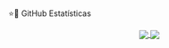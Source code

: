 ⭐🚀 GitHub Estatísticas
</p>  

<a href="https://github.com/PriscilaButzke">
<div align="center">
<a href="https://github.com/PriscilaButzke/PriscilaButzke">
  <img align="center" src="https://github-readme-stats.vercel.app/api/top-langs/?username=PriscilaButzke&theme=dracula&hide_langs_below=1" />
</a>

<a href="https://github.com/PriscilaButzke/PriscilaButzke">
<img align="center" src="https://github-readme-stats.vercel.app/api?username=PriscilaButzke&show_icons=true&theme=dracula"
</a>
</div>
